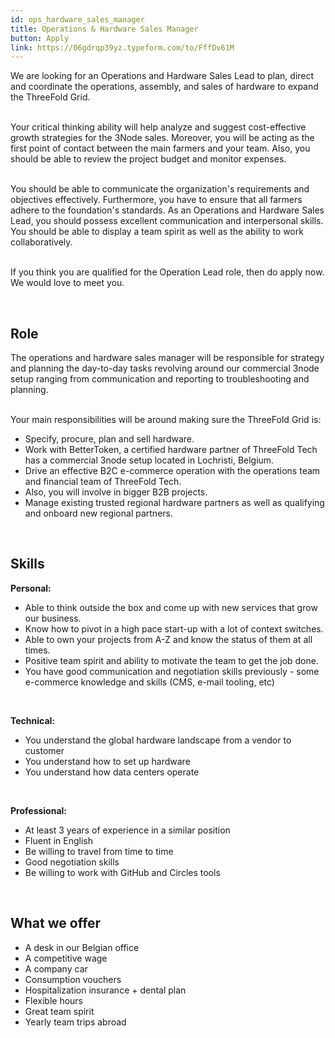 ```yaml
---
id: ops_hardware_sales_manager
title: Operations & Hardware Sales Manager
button: Apply
link: https://06gdrqp39yz.typeform.com/to/FffDv61M
---
```


We are looking for an Operations and Hardware Sales Lead to plan, direct and coordinate the operations, assembly, and sales of hardware to expand the ThreeFold Grid.  
<br/>
<br/>

Your critical thinking ability will help analyze and suggest cost-effective growth strategies for the 3Node sales. Moreover, you will be acting as the first point of contact between the main farmers and your team. Also, you should be able to review the project budget and monitor expenses. 
<br/>
<br/>

You should be able to communicate the organization's requirements and objectives effectively. Furthermore, you have to ensure that all farmers adhere to the foundation's standards. As an Operations and Hardware Sales Lead, you should possess excellent communication and interpersonal skills. You should be able to display a team spirit as well as the ability to work collaboratively. 
<br/>
<br/>

If you think you are qualified for the Operation Lead role, then do apply now. We would love to meet you.

<br/>

## Role

The operations and hardware sales manager will be responsible for strategy and planning the day-to-day tasks revolving around our commercial 3node setup ranging from communication and reporting to troubleshooting and planning. 
<br/>
<br/>

Your main responsibilities will be around making sure the ThreeFold Grid is:
- Specify, procure, plan and sell hardware.
- Work with BetterToken, a certified hardware partner of ThreeFold Tech has a commercial 3node setup located in Lochristi, Belgium.
- Drive an effective B2C e-commerce operation with the operations team and financial team of ThreeFold Tech. 
- Also, you will involve in bigger B2B projects. 
- Manage existing trusted regional hardware partners as well as qualifying and onboard new regional partners.

<br/>

## Skills

**Personal:**

- Able to think outside the box and come up with new services that grow our business.
- Know how to pivot in a high pace start-up with a lot of context switches.
- Able to own your projects from A-Z and know the status of them at all times.
- Positive team spirit and ability to motivate the team to get the job done.
- You have good communication and negotiation skills previously - some e-commerce knowledge and skills (CMS, e-mail tooling, etc)

<br/>

**Technical:**

- You understand the global hardware landscape from a vendor to customer
- You understand how to set up hardware 
- You understand how data centers operate

<br/>

**Professional:**

- At least 3 years of experience in a similar position
- Fluent in English
- Be willing to travel from time to time
- Good negotiation skills
- Be willing to work with GitHub and Circles tools

<br/>

## What we offer

- A desk in our Belgian office
- A competitive wage
- A company car
- Consumption vouchers
- Hospitalization insurance + dental plan
- Flexible hours
- Great team spirit
- Yearly team trips abroad

<br/>